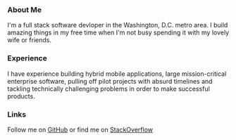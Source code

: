 ### About Me
I'm a full stack software devloper in the Washington, D.C. metro area. I build amazing things in my free time when I'm not busy spending it with my lovely wife or friends.

### Experience
I have experience building hybrid mobile applications, large mission-critical enterprise software, pulling off pilot projects with absurd timelines and tackling technically challenging problems in order to make successful products.

### Links
Follow me on [GitHub](https://github.com/ograycode) or find me on [StackOverflow](http://stackoverflow.com/users/983290/tomj)
